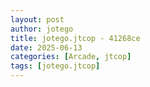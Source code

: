 ```yaml
---
layout: post
author: jotego
title: jotego.jtcop - 41268ce
date: 2025-06-13
categories: [Arcade, jtcop]
tags: [jotego.jtcop]
---
```


